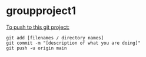 # groupproject1

<ins>To push to this git project:</ins>

```
git add [filenames / directory names]
git commit -m "[description of what you are doing]"
git push -u origin main
```
